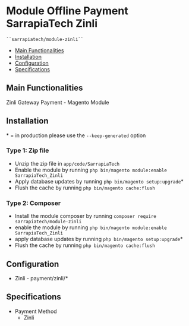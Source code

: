 # Module Offline Payment SarrapiaTech Zinli 

    ``sarrapiatech/module-zinli``

 - [Main Functionalities](#markdown-header-main-functionalities)
 - [Installation](#markdown-header-installation)
 - [Configuration](#markdown-header-configuration)
 - [Specifications](#markdown-header-specifications)

## Main Functionalities
Zinli Gateway Payment - Magento Module

## Installation
\* = in production please use the `--keep-generated` option

### Type 1: Zip file

 - Unzip the zip file in `app/code/SarrapiaTech`
 - Enable the module by running `php bin/magento module:enable SarrapiaTech_Zinli`
 - Apply database updates by running `php bin/magento setup:upgrade`\*
 - Flush the cache by running `php bin/magento cache:flush`

### Type 2: Composer

 - Install the module composer by running `composer require sarrapiatech/module-zinli`
 - enable the module by running `php bin/magento module:enable SarrapiaTech_Zinli`
 - apply database updates by running `php bin/magento setup:upgrade`\*
 - Flush the cache by running `php bin/magento cache:flush`


## Configuration

 - Zinli - payment/zinli/*


## Specifications

 - Payment Method
	- Zinli



